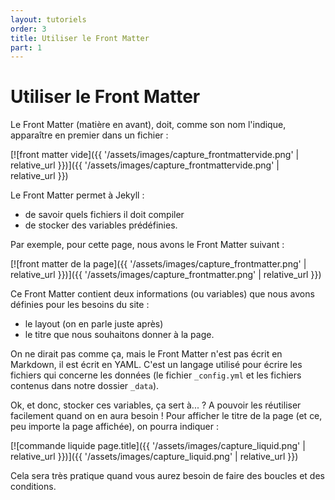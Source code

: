 ```yaml
---
layout: tutoriels
order: 3
title: Utiliser le Front Matter
part: 1
---
```

# Utiliser le Front Matter
Le Front Matter (matière en avant), doit, comme son nom l'indique, apparaître en premier dans un fichier : 

[![front matter vide]({{ '/assets/images/capture_frontmattervide.png' | relative_url }})]({{ '/assets/images/capture_frontmattervide.png' | relative_url }})

Le Front Matter permet à Jekyll :
- de savoir quels fichiers il doit compiler
- de stocker des variables prédéfinies.

Par exemple, pour cette page, nous avons le Front Matter suivant :

[![front matter de la page]({{ '/assets/images/capture_frontmatter.png' | relative_url }})]({{ '/assets/images/capture_frontmatter.png' | relative_url }})

Ce Front Matter contient deux informations (ou variables) que nous avons définies pour les besoins du site :
- le layout (on en parle juste après)
- le titre que nous souhaitons donner à la page.

On ne dirait pas comme ça, mais le Front Matter n'est pas écrit en Markdown, il est écrit en YAML. C'est un langage utilisé pour écrire les fichiers qui concerne les données (le fichier `_config.yml` et les fichiers contenus dans notre dossier `_data`).

Ok, et donc, stocker ces variables, ça sert à... ? A pouvoir les réutiliser facilement quand on en aura besoin ! Pour afficher le titre de la page (et ce, peu importe la page affichée), on pourra indiquer :

[![commande liquide page.title]({{ '/assets/images/capture_liquid.png' | relative_url }})]({{ '/assets/images/capture_liquid.png' | relative_url }})

Cela sera très pratique quand vous aurez besoin de faire des boucles et des conditions.

